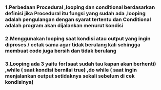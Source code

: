 ### 1.Perbedaan Procedural ,looping dan conditional berdasarkan definisi jika Procedural itu fungsi yang sudah ada ,looping adalah pengulangan dengan syarat tertentu dan Conditional adalah program akan dijalankan menurut kondisi

### 2.Menggunakan looping saat kondisi atau output yang ingin diproses / cetak sama agar tidak berulang kali sehingga membuat code juga bersih dan tidak berulang

### 3.Looping ada 3 yaitu for(saat sudah tau kapan akan berhenti) ,while ( saat kondisi bernilai true) ,do while ( saat ingin menjalankan output setidaknya sekali sebelum di cek kondisinya) 